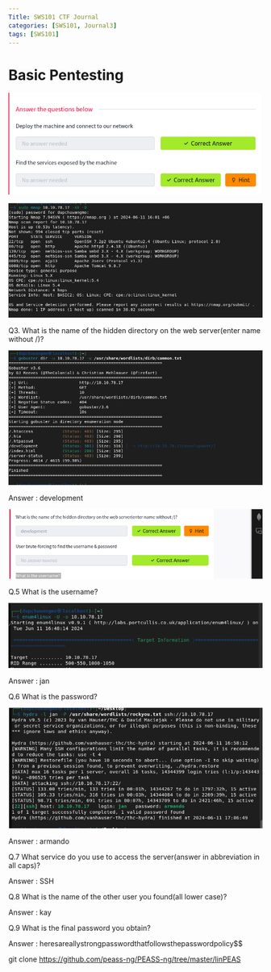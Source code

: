 ```yaml
---
Title: SWS101 CTF Journal
categories: [SWS101, Journal3]
tags: [SWS101]
---
```


# Basic Pentesting

![alt text](<../images/SWS101-images/CTF Journals/Journal3/Screenshot from 2024-06-11 15-58-32.png>)

![alt text](<../images/SWS101-images/CTF Journals/Journal3/Screenshot from 2024-06-11 16-02-35.png>)

Q3. What is the name of the hidden directory on the web server(enter name without /)?

![alt text](<../images/SWS101-images/CTF Journals/Journal3/Screenshot from 2024-06-11 16-13-02.png>)

Answer : development

![alt text](<../images/SWS101-images/CTF Journals/Journal3/Screenshot from 2024-06-11 16-15-07.png>)

Q.5 What is the username? 

![alt text](<../images/SWS101-images/CTF Journals/Journal3/Screenshot from 2024-06-11 16-49-26.png>)

Answer : jan

Q.6 What is the password?

![alt text](<../images/SWS101-images/CTF Journals/Journal3/Screenshot from 2024-06-11 17-07-12.png>)

Answer : armando

Q.7 What service do you use to access the server(answer in abbreviation in all caps)?

Answer : SSH

Q.8 What is the name of the other user you found(all lower case)?

Answer : kay

Q.9 What is the final password you obtain?

Answer : heresareallystrongpasswordthatfollowsthepasswordpolicy$$

git clone https://github.com/peass-ng/PEASS-ng/tree/master/linPEAS



